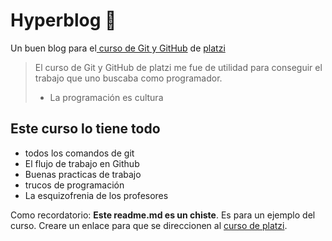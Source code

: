 # Hyperblog 💚
Un buen blog para el[ curso de Git y GitHub](https://platzi.com/cursos/git-github/ " curso de Git y GitHub") de [platzi](https://platzi.com/ "platzi")
>El curso de Git y GitHub de platzi me fue de utilidad para conseguir el trabajo que uno buscaba como programador.
> - La programación es cultura 

## Este curso lo tiene todo
* todos los comandos de git
* El flujo de trabajo en Github
* Buenas practicas de trabajo
* trucos de programación
* La esquizofrenia de los profesores

Como recordatorio: **Este readme.md es un chiste**. Es para un ejemplo del curso. Creare un enlace para que se direccionen al [curso de platzi](https://platzi.com/cursos/git-github/ "curso de platzi").
